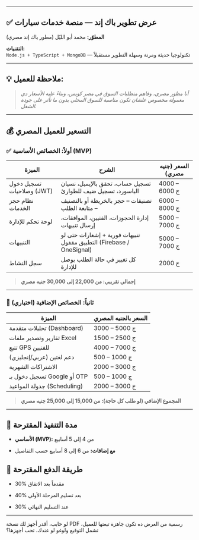 
---

## ✅ عرض تطوير باك إند — منصة خدمات سيارات

**المطوّر:** محمد أبو الليّل (مطور باك إند مصري)

**التقنيات:**  
`Node.js + TypeScript + MongoDB` — تكنولوجيا حديثة ومرنة وسهلة التطوير مستقبلاً

---

## 💡 ملاحظة للعميل:

> _أنا مطور مصري، وفاهم متطلبات السوق في مصر كويس، وبناءً عليه الأسعار دي معمولة مخصوص علشان تكون مناسبة للسوق المحلي بدون ما تأثر على جودة الشغل._

---

## 💰 التسعير للعميل المصري

### ✅ أولاً: الخصائص الأساسية (MVP)

| الميزة                    | الشرح                                                               | السعر (جنيه مصري) |
| ------------------------- | ------------------------------------------------------------------- | ----------------- |
| تسجيل دخول وصلاحيات (JWT) | تسجيل حساب، تحقق بالإيميل، نسيان الباسورد، تسجيل ضيف للطوارئ        | 4000 – 6000 ج     |
| نظام حجز الخدمات          | تصنيفات – حجز بالخريطة أو بالتصنيف – متابعة الطلب                   | 6000 – 8000 ج     |
| لوحة تحكم للإدارة         | إدارة الحجوزات، الفنيين، الموافقات، إرسال تنبيهات                   | 5000 – 7000 ج     |
| التنبيهات                 | تنبيهات فورية + إشعارات حتى لو التطبيق مقفول (Firebase / OneSignal) | 5000 – 7000 ج     |
| سجل النشاط                | كل تغيير في حالة الطلب يوصل للإدارة                                 | 2000 ج            |

> **إجمالي تقريبي: من 22,000 إلى 30,000 جنيه مصري**

---

### 🧠 ثانياً: الخصائص الإضافية (اختياري)

| الميزة                      | السعر بالجنيه المصري |
| --------------------------- | -------------------- |
| تحليلات متقدمة (Dashboard)  | 3000 – 5000 ج        |
| تقارير وتصدير ملفات Excel   | 1500 – 2500 ج        |
| تتبع GPS للفنيين            | 4000 – 7000 ج        |
| دعم لغتين (عربي/إنجليزي)    | 500 – 1000 ج         |
| الاشتراكات الشهرية          | 2000 – 3000 ج        |
| تسجيل دخول بـ Google أو OTP | 500 – 1000 ج         |
| جدولة المواعيد (Scheduling) | 2000 – 3000 ج        |

> **المجموع الإضافي (لو طلب كل حاجة): من 15,000 إلى 25,000 جنيه مصري**

---

## 📅 مدة التنفيذ المقترحة

- **الأساسي (MVP):** من 4 إلى 5 أسابيع
    
- **مع إضافات:** من 6 إلى 8 أسابيع حسب التفاصيل
    

## 🧾 طريقة الدفع المقترحة

- 30% مقدماً بعد الاتفاق
    
- 40% بعد تسليم المرحلة الأولى
    
- 30% عند التسليم النهائي
    

---

لو حابب، أقدر أجهز لك نسخة PDF رسمية من العرض ده تكون جاهزة تبعتها للعميل، تشمل التوقيع ولوغو لو عندك. تحب أجهزها؟